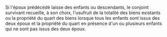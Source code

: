   
 Si l'époux prédécédé laisse des enfants ou descendants, le conjoint survivant recueille, à son choix, l'usufruit de la totalité des biens existants ou la propriété du quart des biens lorsque tous les enfants sont issus des deux époux et la propriété du quart en présence d'un ou plusieurs enfants qui ne sont pas issus des deux époux.  

  
